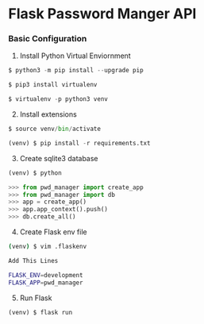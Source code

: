 # Flask Password Manger API

### Basic Configuration

1. Install Python Virtual Enviornment

```python
$ python3 -m pip install --upgrade pip

$ pip3 install virtualenv

$ virtualenv -p python3 venv
```

2. Install extensions

```python
$ source venv/bin/activate

(venv) $ pip install -r requirements.txt
```

3. Create sqlite3 database

```python
(venv) $ python

>>> from pwd_manager import create_app
>>> from pwd_manager import db
>>> app = create_app()
>>> app.app_context().push()
>>> db.create_all()
```

4. Create Flask env file

```bash
(venv) $ vim .flaskenv

Add This Lines

FLASK_ENV=development
FLASK_APP=pwd_manager
```

5. Run Flask

```python
(venv) $ flask run
```
